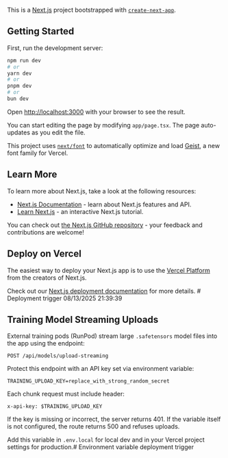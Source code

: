 This is a [Next.js](https://nextjs.org) project bootstrapped with [`create-next-app`](https://nextjs.org/docs/app/api-reference/cli/create-next-app).

## Getting Started

First, run the development server:

```bash
npm run dev
# or
yarn dev
# or
pnpm dev
# or
bun dev
```

Open [http://localhost:3000](http://localhost:3000) with your browser to see the result.

You can start editing the page by modifying `app/page.tsx`. The page auto-updates as you edit the file.

This project uses [`next/font`](https://nextjs.org/docs/app/building-your-application/optimizing/fonts) to automatically optimize and load [Geist](https://vercel.com/font), a new font family for Vercel.

## Learn More

To learn more about Next.js, take a look at the following resources:

- [Next.js Documentation](https://nextjs.org/docs) - learn about Next.js features and API.
- [Learn Next.js](https://nextjs.org/learn) - an interactive Next.js tutorial.

You can check out [the Next.js GitHub repository](https://github.com/vercel/next.js) - your feedback and contributions are welcome!

## Deploy on Vercel

The easiest way to deploy your Next.js app is to use the [Vercel Platform](https://vercel.com/new?utm_medium=default-template&filter=next.js&utm_source=create-next-app&utm_campaign=create-next-app-readme) from the creators of Next.js.

Check out our [Next.js deployment documentation](https://nextjs.org/docs/app/building-your-application/deploying) for more details.
#   D e p l o y m e n t   t r i g g e r   0 8 / 1 3 / 2 0 2 5   2 1 : 3 9 : 3 9 
 
 
## Training Model Streaming Uploads

External training pods (RunPod) stream large `.safetensors` model files into the app using the endpoint:

`POST /api/models/upload-streaming`

Protect this endpoint with an API key set via environment variable:

```
TRAINING_UPLOAD_KEY=replace_with_strong_random_secret
```

Each chunk request must include header:

```
x-api-key: $TRAINING_UPLOAD_KEY
```

If the key is missing or incorrect, the server returns 401. If the variable itself is not configured, the route returns 500 and refuses uploads.

Add this variable in `.env.local` for local dev and in your Vercel project settings for production.# Environment variable deployment trigger

